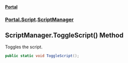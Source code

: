 #### [Portal](index.md 'index')
### [Portal.Script](Portal.Script.md 'Portal.Script').[ScriptManager](ScriptManager.md 'Portal.Script.ScriptManager')

## ScriptManager.ToggleScript() Method

Toggles the script.

```csharp
public static void ToggleScript();
```